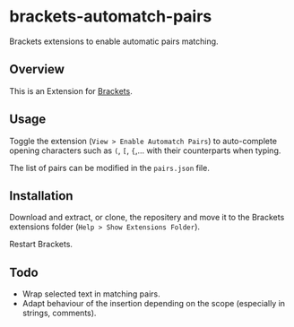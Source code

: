 brackets-automatch-pairs
========================

Brackets extensions to enable automatic pairs matching.

Overview
--------

This is an Extension for [Brackets](https://github.com/adobe/brackets). 

Usage
-----

Toggle the extension (`View > Enable Automatch Pairs`) to auto-complete opening characters such as `(`, `[`, `{`,... with their counterparts when typing.

The list of pairs can be modified in the `pairs.json` file.

Installation
------------

Download and extract, or clone, the repositery and move it to the Brackets extensions folder (`Help > Show Extensions Folder`).

Restart Brackets.

Todo
----

- Wrap selected text in matching pairs.
- Adapt behaviour of the insertion depending on the scope (especially in strings, comments).